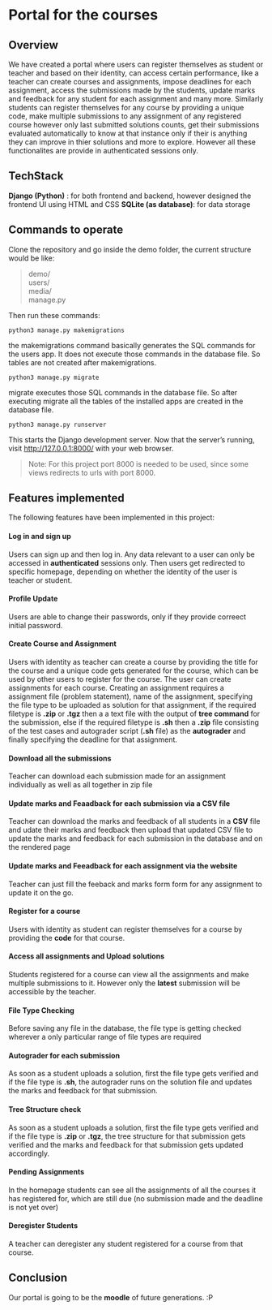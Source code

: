 # Portal for the courses

## Overview

We have created a portal where users can register themselves as student or teacher and based on their identity, can  access certain performance, like a teacher can create courses and assignments, impose deadlines for each assignment, access the submissions made by the students, update marks and feedback for any student for each assignment and many more. Similarly students can register themselves for any course by providing a unique code, make multiple submissions to any assignment of any registered course however only last submitted solutions counts, get their submissions evaluated automatically to know at that instance only if their is anything they can improve in thier solutions and more to explore. However all these functionalites are provide in authenticated sessions only.


## TechStack

**Django (Python)** : for both frontend and backend, however designed the frontend UI using HTML and CSS 
**SQLite (as database)**: for data storage  

## Commands to operate

Clone the repository and go inside the demo folder, the current structure would be like:

> demo/\
  users/\
  media/\
  manage.py
  
 Then run these commands:

`python3 manage.py makemigrations`

the makemigrations command basically generates the SQL commands for the users app. It does not execute those commands in the database file. So tables are not created after makemigrations.

`python3 manage.py migrate`

migrate executes those SQL commands in the database file. So after executing migrate all the tables of the installed apps are created in the database file.

`python3 manage.py runserver`

This starts the Django development server. Now that the server’s running, visit http://127.0.0.1:8000/ with your web browser. 
> Note: For this project port 8000 is needed to be used, since some views redirects to urls with port 8000.

## Features implemented

The following features have been implemented in this project:

#### Log in and sign up

Users can sign up and then log in. Any data relevant to a user can only be accessed in **authenticated** sessions only.
Then users get redirected to specific homepage, depending on whether the identity of the user is teacher or student.

#### Profile Update

Users are able to change their passwords, only if they provide correect initial password.

#### Create Course and Assignment

Users with identity as teacher can create a course by providing the title for the course and a unique code gets generated for the course, which can be used by other users to register for the course. The user can create assignments for each course. Creating an assignment requires a assignment file (problem statement), name of the assignment, specifying the file type to be uploaded as solution for that assignment, if the required filetype is **.zip** or **.tgz** then a a text file with the output of **tree command** for the submission, else if the required filetype is **.sh** then a **.zip** file consisting of the test cases and autograder script (**.sh** file) as the **autograder** and finally specifying the deadline for that assignment.  

#### Download all the submissions

Teacher can download each submission made for an assignment individually as well as  all together in zip file

#### Update marks and Feaadback for each submission via a CSV file 

Teacher can download the marks and feedback of all students in a **CSV** file and udate their marks and feedback then upload that updated CSV file to update the marks and feedback for each submission in the database and on the rendered page

#### Update marks and Feeadback for each assignment via the website

Teacher can just fill the feeback and marks form form for any assignment to update it on the go.

#### Register for a course

Users with identity as student can register themselves for a course by providing the **code** for that course.

#### Access all assignments and Upload solutions

Students registered for a course can view all the assignments and make multiple submissions to it. However only the **latest** submission will be accessible by the teacher.

#### File Type Checking

Before saving any file in the database, the file type is getting checked wherever a only particular range of file types are required

#### Autograder for each submission

As soon as a student uploads a solution, first the file type gets verified and if the file type is **.sh**, the autograder runs on the solution file and updates the marks and feedback for that submission.

#### Tree Structure check

As soon as a student uploads a solution, first the file type gets verified and if the file type is **.zip** or **.tgz**, the tree structure for that submission gets verified and the marks and feedback for that submission gets updated accordingly.

#### Pending Assignments

In the homepage students can see all the assignments of all the courses it has registered for, which are still due (no submission made and the deadline is not yet over) 

#### Deregister Students

A teacher can deregister any student registered for a course from that course.


## Conclusion

Our portal is going to be the **moodle** of future generations. :P
